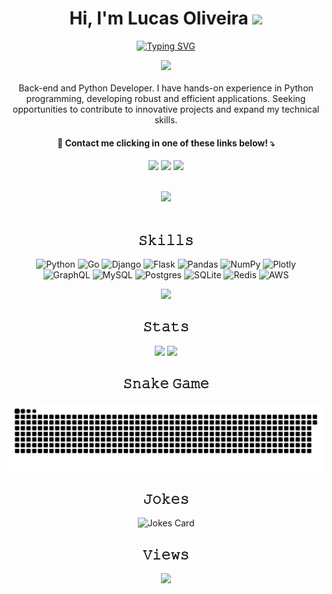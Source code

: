 <div align="center">
  <h1>Hi, I'm Lucas Oliveira <img src="https://media.giphy.com/media/hvRJCLFzcasrR4ia7z/giphy.gif" width="35"></h1>
	
[![Typing SVG](https://readme-typing-svg.demolab.com?font=fancy&weight=500&size=28&pause=1000&color=785EF0&center=true&vCenter=true&width=435&lines=Python+Developer)](https://git.io/typing-svg)

</div>

<div align="center">
	<img src = "https://i.pinimg.com/originals/3f/7e/4e/3f7e4eff7c96e9fe4b8b4b1ff3f7bdb5.gif" width = 6.5%>
	<br><br>
</div>


<div align="center">
	Back-end and Python Developer. I have hands-on experience in Python programming, developing robust and efficient applications. Seeking opportunities to contribute to 	innovative projects and expand my technical skills.
  <h4>💌 Contact me clicking in one of these links below! ⤵️</h4>
  <a href = "mailto:lcemanuel.emanuel@gmail.com"><img src="https://img.shields.io/badge/Gmail-D14836?&color=785EF0&style=for-the-badge&logo=gmail&logoColor=white" target="_blank"></a>
  <a href="https://www.linkedin.com/in/lucasemanuelsilva/" target="_blank"><img src="https://img.shields.io/badge/LinkedIn-0077B5?&color=785EF0&style=for-the-badge&logo=linkedin&logoColor=white" target="_blank"></a> 
  <a href="https://profile.codersrank.io/user/Lyarkh" target="_blank"><img src="https://img.shields.io/badge/CodersRank-67A4AC?&color=785EF0&style=for-the-badge&logo=CodersRank&logoColor=white" target="_blank"></a> 
	<br><br>

<img src="https://user-images.githubusercontent.com/73097560/115834477-dbab4500-a447-11eb-908a-139a6edaec5c.gif"><br><br>

</div>

<div align="center">
<h2>𝚂𝚔𝚒𝚕𝚕𝚜</h2>

  ![Python](https://img.shields.io/badge/python-3670A0?&color=785EF0&style=for-the-badge&logo=python&logoColor=white)
  ![Go](https://img.shields.io/badge/go-%2300ADD8.svg?&color=785EF0&style=for-the-badge&logo=go&logoColor=white)
  ![Django](https://img.shields.io/badge/django-%23092E20.svg?&color=785EF0&style=for-the-badge&logo=django&logoColor=white)
  ![Flask](https://img.shields.io/badge/flask-%23000.svg?&color=785EF0&style=for-the-badge&logo=flask&logoColor=white)
  ![Pandas](https://img.shields.io/badge/pandas-%23150458.svg?&color=785EF0&style=for-the-badge&logo=pandas&logoColor=white)
  ![NumPy](https://img.shields.io/badge/numpy-%23013243.svg?&color=785EF0&style=for-the-badge&logo=numpy&logoColor=white)
  ![Plotly](https://img.shields.io/badge/Plotly-%233F4F75.svg?&color=785EF0&style=for-the-badge&logo=plotly&logoColor=white)<br>
  ![GraphQL](https://img.shields.io/badge/-GraphQL-E10098?&color=785EF0&style=for-the-badge&logo=graphql&logoColor=white)
  ![MySQL](https://img.shields.io/badge/mysql-%2300f.svg?&color=785EF0&style=for-the-badge&logo=mysql&logoColor=white)
  ![Postgres](https://img.shields.io/badge/postgres-%23316192.svg?&color=785EF0&style=for-the-badge&logo=postgresql&logoColor=white)
  ![SQLite](https://img.shields.io/badge/sqlite-%2307405e.svg?&color=785EF0&style=for-the-badge&logo=sqlite&logoColor=white)
  ![Redis](https://img.shields.io/badge/redis-%23DD0031.svg?&color=785EF0&style=for-the-badge&logo=redis&logoColor=white)
  ![AWS](https://img.shields.io/badge/AWS-%23FF9900.svg?&color=785EF0&style=for-the-badge&logo=amazon-aws&logoColor=white)

  <img src="https://media2.giphy.com/media/QssGEmpkyEOhBCb7e1/giphy.gif?cid=ecf05e47a0n3gi1bfqntqmob8g9aid1oyj2wr3ds3mg700bl&rid=giphy.gif" width ="25">
  <br>
</div>

<div align="center">
  <h2>𝚂𝚝𝚊𝚝𝚜</h2>  
  <img height="160em" src="https://github-readme-stats.vercel.app/api?username=Lyarkh&show_icons=true&theme=vision-friendly-dark&include_all_commits=true&count_private=true"/>
  <img height="160em" src="https://streak-stats.demolab.com/?user=Lyarkh&theme=vision-friendly-dark"/>
</div>

<div align="center">
  <h2>𝚂𝚗𝚊𝚔𝚎 𝙶𝚊𝚖𝚎</h2>
  
  <picture>
  <source media="(prefers-color-scheme: dark)" srcset="https://raw.githubusercontent.com/Lyarkh/Lyarkh/output/github-contribution-grid-snake-dark.svg" />
  <source media="(prefers-color-scheme: light)" srcset="https://raw.githubusercontent.com/Lyarkh/Lyarkh/output/github-contribution-grid-snake.svg?palette=github-dark" />
  <img alt="github-snake" src="github-contribution-grid-snake.svg" />
</picture>
  
</div>


<div align="center">
  <h2>𝙹𝚘𝚔𝚎𝚜</h2>

  ![Jokes Card](https://readme-jokes.vercel.app/api?theme=nightowl)

</div>

<div align="center">
  <h2>𝚅𝚒𝚎𝚠𝚜</h2>

  ![](https://komarev.com/ghpvc/?username=lyarkh&color=785EF0&style=for-the-badge)
</div>   
